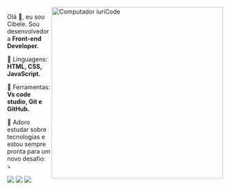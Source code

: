 
<img src="https://raw.githubusercontent.com/MicaelliMedeiros/micaellimedeiros/master/image/computer-illustration.png" min-width="400px" max-width="400px" width="400px" align="right" alt="Computador iuriCode">

<p align="left">
  Olá 👋, eu sou Cibele. Sou desenvolvedora <strong>Front-end Developer.</strong>
</p>

<p align="left">
  🦄 Linguagens: <strong>HTML, CSS, JavaScript.</strong>
</p>

<p align="left">
  💼 Ferramentas: <strong>Vs code studio, Git e GitHub.</strong>
</p>

<p align="left">
  💌  Adoro estudar sobre tecnologias e estou sempre pronta para um novo
            desafio: ⤵️
</p>

<p align="left">
  <a href="mailto:cibelecordeirolopes@gmail.com" alt="Gmail">
  <img src="https://img.shields.io/badge/-Gmail-FF0000?style=flat-square&labelColor=FF0000&logo=gmail&logoColor=white&link=LINK-DO-SEU-EMAIL" /></a>

  <a href="https://www.linkedin.com/in/cibele-cordeiro" alt="Linkedin">
  <img src="https://img.shields.io/badge/-Linkedin-0e76a8?style=flat-square&logo=Linkedin&logoColor=white&link=LINK-DO-SEU-LINKEDIN" /></a>

  <a href="tel:+5587991599219" alt="WhatsApp">
  <img src="https://img.shields.io/badge/-WhatsApp-25d366?style=flat-square&labelColor=25d366&logo=whatsapp&logoColor=white&link=API-DO-SEU-WHATSAPP"/></a>
